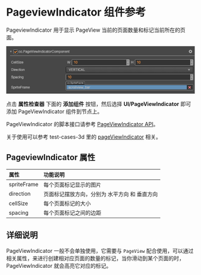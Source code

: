 # PageviewIndicator 组件参考

PageviewIndicator 用于显示 PageView 当前的页面数量和标记当前所在的页面。

![pageviewindicator.png](./pageviewindicator/pageviewindicator.png)

点击 **属性检查器** 下面的 **添加组件** 按钮，然后选择 **UI/PageViewIndicator** 即可添加 PageViewIndicator 组件到节点上。

PageViewIndicator 的脚本接口请参考 [PageViewIndicator API](https://docs.cocos.com/creator/3.0/api/zh/classes/ui.pageviewindicator.html)。

关于使用可以参考 test-cases-3d 里的 [pageViewIndicator](https://github.com/cocos-creator/test-cases-3d/tree/master/assets/cases/ui/15.pageview) 相关。

## PageviewIndicator 属性

| 属性 |   功能说明 |
| :-------------- | :----------- |
| spriteFrame | 每个页面标记显示的图片 |
| direction | 页面标记摆放方向，分别为 水平方向 和 垂直方向 |
| cellSize | 每个页面标记的大小 |
| spacing | 每个页面标记之间的边距 |

## 详细说明

PageViewIndicator 一般不会单独使用，它需要与 `PageView` 配合使用，可以通过相关属性，来进行创建相对应页面的数量的标记，当你滑动到某个页面的时，PageViewIndicator 就会高亮它对应的标记。
